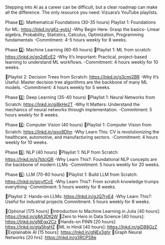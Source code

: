 Stepping into AI as a career can be difficult, but a clear roadmap can make all the difference. 
The only resource you need: Vizuara’s YouTube playlists.

Phase 1️⃣: Mathematical Foundations (30-35 hours)
Playlist 1: Foundations for ML: https://lnkd.in/gKz-eybU
-Why Begin Here: Grasp the basics- Linear algebra, Probability, Statistics, Calculus, Optimization, Programming fundamentals
-Commitment: 4-5 hours weekly for 8 weeks.

Phase 2️⃣: Machine Learning (60-65 hours)
📌Playlist 1: ML from scratch: https://lnkd.in/gn2dEcE2
-Why It’s Important: Practical, project-based learning to understand ML workflows.
-Commitment: 4 hours weekly for 10 weeks.

📌Playlist 2: Decision Trees from Scratch: https://lnkd.in/g3cmj2BR
-Why It’s Useful: Master decision tree algorithms are the backbone of many ML models.
-Commitment: 4 hours weekly for 5 weeks.

Phase 3️⃣: Deep Learning (35-40 hours)
📌Playlist 1: Neural Networks from Scratch: https://lnkd.in/gj8kHe2T
-Why It Matters: Understand the mechanics of neural networks through implementation.
-Commitment: 5 hours weekly for 8 weeks.

Phase 4️⃣: Computer Vision (40 hours)
📌Playlist 1: Computer Vision from Scratch: https://lnkd.in/gixx8Dhn 
-Why Learn This: CV is revolutionizing the healthcare, automotive, and manufacturing sectors.
-Commitment: 4 hours weekly for 10 weeks.

Phase 5️⃣: NLP (40 hours)
📌Playlist 1: NLP from Scratch: https://lnkd.in/g7tdcjQR 
-Why Learn This?: Foundational NLP concepts are the backbone of modern LLMs
-Commitment: 5 hours weekly for 20 weeks.


Phase 6️⃣: LLM (70-80 hours)
📌Playlist 1: Build LLM from Scratch: https://lnkd.in/gjcyfCcE 
-Why Learn This?: From scratch knowledge trumps everything
-Commitment: 5 hours weekly for 8 weeks.


📌Playlist 2: Hands-on LLMs: https://lnkd.in/gJQ7ryE4 
-Why Learn This?: Useful for industrial projects
Commitment: 5 hours weekly for 8 weeks.

🔸Optional [175 hours]
📌Introduction to Machine Learning in Julia [40 hours]: https://lnkd.in/g8A3DtQW
📌Zero to Hero in Data Science [40 hours]: https://lnkd.in/gNEgx2Cz
📌Hands-on PINN [20 hours]: https://lnkd.in/gta5hgHZ
📌ML in Hindi [40 hours]: https://lnkd.in/giD88GzZ
📌Explainable AI [15 hours]: https://lnkd.in/gNEx3ghr 
📌Graph Neural Networks [20 hrs]: https://lnkd.in/g3RCPS8e 
